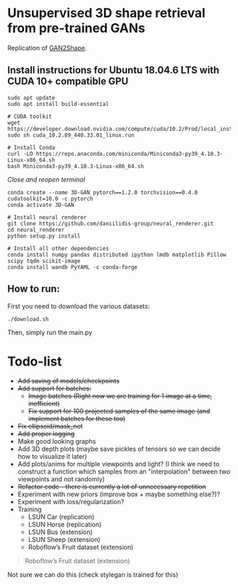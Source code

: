 # Unsupervised 3D shape retrieval from pre-trained GANs
Replication of [GAN2Shape](https://github.com/XingangPan/GAN2Shape).

## Install instructions for Ubuntu 18.04.6 LTS with CUDA 10+ compatible GPU
```
sudo apt update
sudo apt install build-essential
```
```
# CUDA toolkit
wget https://developer.download.nvidia.com/compute/cuda/10.2/Prod/local_installers/cuda_10.2.89_440.33.01_linux.run
sudo sh cuda_10.2.89_440.33.01_linux.run
```
```
# Install Conda
curl -LO https://repo.anaconda.com/miniconda/Miniconda3-py39_4.10.3-Linux-x86_64.sh
bash Miniconda3-py39_4.10.3-Linux-x86_64.sh
```
*Close and reopen terminal*
```
conda create --name 3D-GAN pytorch==1.2.0 torchvision==0.4.0 cudatoolkit=10.0 -c pytorch
conda activate 3D-GAN
```
```
# Install neural renderer
git clone https://github.com/daniilidis-group/neural_renderer.git
cd neural_renderer
python setup.py install
```
```
# Install all other dependencies
conda install numpy pandas distributed ipython lmdb matplotlib Pillow scipy tqdm scikit-image
conda install wandb PyYAML -c conda-forge
```

## How to run:
First you need to download the various datasets:
```sh
./download.sh
```
Then, simply run the main.py

# Todo-list
- ~~Add saving of models/checkpoints~~
- ~~Add support for batches:~~
  - ~~Image batches (Right now we are training for 1 image at a time, inefficient)~~
  - ~~Fix support for 100 projected samples of the same image (and implement batches for these too)~~
- ~~Fix ellipsoid/mask_net~~
- ~~Add proper logging~~
- Make good looking graphs
- Add 3D depth plots (maybe save pickles of tensors so we can decide how to visualize it later)
- Add plots/anims for multiple viewpoints and light? 
  (I think we need to construct a function which samples from an "interpolation" between two viewpoints and not randomly)
- ~~Refactor code - there is currently a lot of unnecessary repetition~~
- Experiment with new priors (improve box + maybe something else?)?
- Experiment with loss/regularization?
- Training
  - LSUN Car (replication)
  - LSUN Horse (replication)
  - LSUN Bus (extension)
  - LSUN Sheep (extension)
  - Roboflow’s Fruit dataset (extension)  



>Roboflow’s Fruit dataset (extension)  

Not sure we can do this (check stylegan is trained for this)
